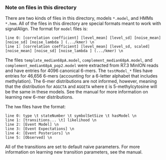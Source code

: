 ### Note on files in this directory
There are two kinds of files in this directory, models `*.model`, and HMMs `*.hmm`. All of the files in this directory are special formats meant to work with signalAlign. The format for `model` files is:
```
line 0: [correlation coefficient] [level_mean] [level_sd] [noise_mean] [noise_sd] [noise_lambda ] (.../kmer) \n
line 1: [correlation coefficient] [level_mean] [level_sd, scaled] [noise_mean] [noise_sd] [noise_lambda ] (.../kmer) \n
```

The files `template_median68pA.model`, `complement_median68pA.model`, and `complement_median68pA_pop2.model` were extracted from R7.3 MinION reads and have entries for 4096 canonical 6-mers. The `testModel_*` files have entries for 46,656 6-mers (accounting for a 6-letter alphabet that includes methylation). The 6-mer distributions are not informed, however, meaning that the distribution for `AGGCTA` and `AGGETA` where `E` is 5-methylcytosine will be the same in these models. See the manual for more information on learning new 6-mer distributions.

The `hmm` files have the format:
```
line 0: type \t stateNumber \t symbolSetSize \t hasModel \n
line 1: [transitions... \t] likelihood \n
line 2: [Event Model] \n
line 3: [Event Expectations] \n
line 4: [Event Posteriors] \n
line 5: [Observed] \n
```
All of the transitions are set to default naive parameters. For more information on learning new transition parameters, see the manual.